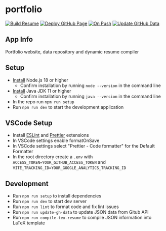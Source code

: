 # portfolio

[![Build Resume](https://github.com/shuklabhay/shuklabhay.github.io/actions/workflows/resume.yml/badge.svg)](https://github.com/shuklabhay/shuklabhay.github.io/actions/workflows/resume.yml)
[![Deploy GitHub Page](https://github.com/shuklabhay/shuklabhay.github.io/actions/workflows/page.yml/badge.svg)](https://github.com/shuklabhay/shuklabhay.github.io/actions/workflows/page.yml)
[![On Push](https://github.com/shuklabhay/shuklabhay.github.io/actions/workflows/push.yml/badge.svg)](https://github.com/shuklabhay/shuklabhay.github.io/actions/workflows/push.yml/badge.svg)
[![Update GitHub Data](https://github.com/shuklabhay/shuklabhay.github.io/actions/workflows/ghdata.yml/badge.svg)](https://github.com/shuklabhay/shuklabhay.github.io/actions/workflows/ghdata.yml/badge.svg)

## App Info

Portfolio website, data repository and dynamic resume compiler

## Setup

- [Install](https://nodejs.org/en/download) Node.js 18 or higher
  - Confirm installation by running `node --version` in the command line
- [Install](https://docs.oracle.com/en/java/javase/20/install/overview-jdk-installation.html) Java JDK 11 or higher
  - Confirm installation by running `java --version` in the command line
- In the repo run `npm run setup`
- Run `npm run dev` to start the development application

## VSCode Setup

- Install [ESLint](https://marketplace.visualstudio.com/items?itemName=dbaeumer.vscode-eslint) and [Prettier](https://marketplace.visualstudio.com/items?itemName=esbenp.prettier-vscode) extensions
- In VSCode settings enable formatOnSave
- In VSCode settings select "Prettier - Code formatter" for the Default Formatter
- In the root directory create a `.env` with `ACCESS_TOKEN=YOUR_GITHUB_ACCESS_TOKEN` and `VITE_TRACKING_ID=YOUR_GOOGLE_ANALYTICS_TRACKING_ID`

## Development

- Run `npm run setup` to install dependencies
- Run `npm run dev` to start dev server
- Run `npm run lint` to format code and fix lint issues
- Run `npm run update-gh-data` to update JSON data from Gitub API
- Run `npm run compile-tex-resume` to compile JSON information into LaTeX template
